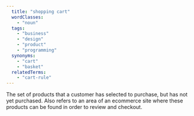```yaml
---
  title: "shopping cart"
  wordClasses:
    - "noun"
  tags:
    - "business"
    - "design"
    - "product"
    - "programming"
  synonyms:
    - "cart"
    - "basket"
  relatedTerms:
    - "cart-rule"
---
```

The set of products that a customer has selected to purchase, but has not yet purchased. Also refers to an area of an ecommerce site where these products can be found in order to review and checkout.
